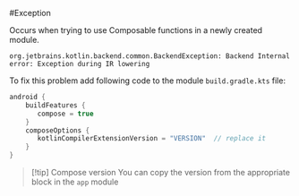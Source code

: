 #Exception

Occurs when trying to use Composable functions in a newly created module.
```
org.jetbrains.kotlin.backend.common.BackendException: Backend Internal error: Exception during IR lowering
```
To fix this problem add following code to the module `build.gradle.kts` file:
```kotlin
android {
	buildFeatures {
       compose = true
    }
    composeOptions {
       kotlinCompilerExtensionVersion = "VERSION"  // replace it
    }
}
```
>[!tip] Compose version
>You can copy the version from the appropriate block in the `app` module